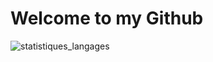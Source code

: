 <h1>Welcome to my Github</h1>

<img src="https://github-readme-stats.vercel.app/api/top-langs?username=hevanne&layout=compact&langs_count=8&theme=white" alt="statistiques_langages">
<!--
**hevanne/hevanne** is a ✨ _special_ ✨ repository because its `README.md` (this file) appears on your GitHub profile.

Here are some ideas to get you started:

- 🔭 I’m currently working on ...
- 🌱 I’m currently learning ...
- 👯 I’m looking to collaborate on ...
- 🤔 I’m looking for help with ...
- 💬 Ask me about ...
- 📫 How to reach me: ...
- 😄 Pronouns: ...
- ⚡ Fun fact: ...
-->
